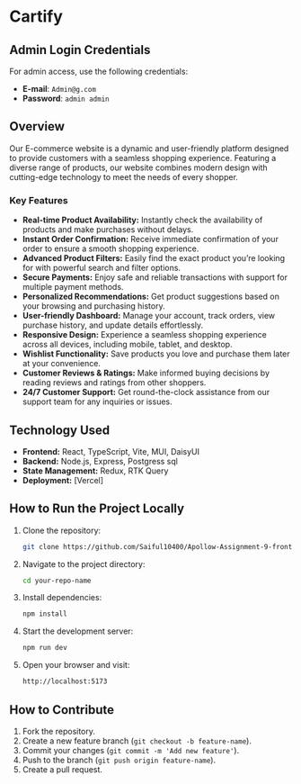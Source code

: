 # Cartify

## Admin Login Credentials

For admin access, use the following credentials:

- **E-mail**: `Admin@g.com`
- **Password**: `admin admin`
 

## Overview

Our E-commerce website is a dynamic and user-friendly platform designed to provide customers with a seamless shopping experience. Featuring a diverse range of products, our website combines modern design with cutting-edge technology to meet the needs of every shopper.

### Key Features

- **Real-time Product Availability:** Instantly check the availability of products and make purchases without delays.  
- **Instant Order Confirmation:** Receive immediate confirmation of your order to ensure a smooth shopping experience.  
- **Advanced Product Filters:** Easily find the exact product you’re looking for with powerful search and filter options.  
- **Secure Payments:** Enjoy safe and reliable transactions with support for multiple payment methods.  
- **Personalized Recommendations:** Get product suggestions based on your browsing and purchasing history.  
- **User-friendly Dashboard:** Manage your account, track orders, view purchase history, and update details effortlessly.  
- **Responsive Design:** Experience a seamless shopping experience across all devices, including mobile, tablet, and desktop.  
- **Wishlist Functionality:** Save products you love and purchase them later at your convenience.  
- **Customer Reviews & Ratings:** Make informed buying decisions by reading reviews and ratings from other shoppers.  
- **24/7 Customer Support:** Get round-the-clock assistance from our support team for any inquiries or issues.  


## Technology Used

- **Frontend:** React, TypeScript, Vite, MUI, DaisyUI
- **Backend:** Node.js, Express, Postgress sql
- **State Management:** Redux, RTK Query
- **Deployment:** [Vercel]
  
## How to Run the Project Locally

1. Clone the repository:

    ```bash
    git clone https://github.com/Saiful10400/Apollow-Assignment-9-front-end
    ```

2. Navigate to the project directory:

    ```bash
    cd your-repo-name
    ```

3. Install dependencies:

    ```bash
    npm install
    ```

4. Start the development server:

    ```bash
    npm run dev
    ```

5. Open your browser and visit:

    ```bash
    http://localhost:5173
    ```

## How to Contribute

1. Fork the repository.
2. Create a new feature branch (`git checkout -b feature-name`).
3. Commit your changes (`git commit -m 'Add new feature'`).
4. Push to the branch (`git push origin feature-name`).
5. Create a pull request.

